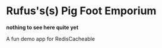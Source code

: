 # Rufus's(s) Pig Foot Emporium

**nothing to see here quite yet**

A fun demo app for RedisCacheable
